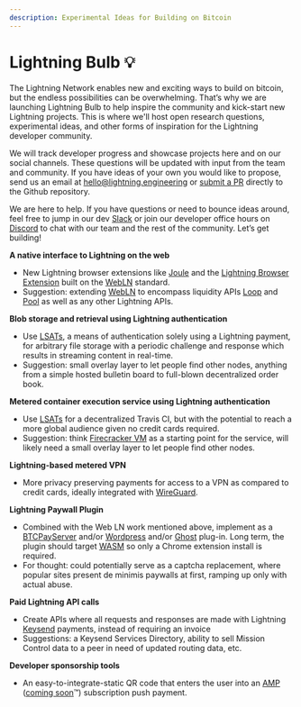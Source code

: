 ```yaml
---
description: Experimental Ideas for Building on Bitcoin
---
```


# Lightning Bulb 💡

The Lightning Network enables new and exciting ways to build on bitcoin, but the endless possibilities can be overwhelming. That’s why we are launching Lightning Bulb to help inspire the community and kick-start new Lightning projects. This is where we'll host open research questions, experimental ideas, and other forms of inspiration for the Lightning developer community.

We will track developer progress and showcase projects here and on our social channels. These questions will be updated with input from the team and community. If you have ideas of your own you would like to propose, send us an email at [hello@lightning.engineering](mailto:hello@lightning.engineering) or [submit a PR](https://github.com/lightninglabs/docs.lightning.engineering/) directly to the Github repository.

We are here to help. If you have questions or need to bounce ideas around, feel free to jump in our dev [Slack](https://join.slack.com/t/lightningcommunity/shared_invite/zt-bpe1a687-1UzHhrG15Fs_DMRI1jhbpg) or join our developer office hours on [Discord](https://discord.gg/bpkWbUCtr7) to chat with our team and the rest of the community. Let’s get building!

**A native interface to Lightning on the web**

* New Lightning browser extensions like [Joule](https://lightningjoule.com/) and the [Lightning Browser Extension](https://github.com/bumi/lightning-browser-extension) built on the [WebLN](https://webln.dev/#/) standard.
* Suggestion: extending [WebLN](https://webln.dev/#/) to encompass liquidity APIs [Loop](https://lightning.engineering/loop) and [Pool](https://lightning.engineering/pool) as well as any other Lightning APIs.

**Blob storage and retrieval using Lightning authentication**

* Use [LSATs](https://lsat.tech), a means of authentication solely using a Lightning payment, for arbitrary file storage with a periodic challenge and response which results in streaming content in real-time.
* Suggestion: small overlay layer to let people find other nodes, anything from a simple hosted bulletin board to full-blown decentralized order book.

**Metered container execution service using Lightning authentication**

* Use [LSATs](https://lsat.tech) for a decentralized Travis CI, but with the potential to reach a more global audience given no credit cards required. 
* Suggestion: think [Firecracker VM](https://firecracker-microvm.github.io/) as a starting point for the service, will likely need a small overlay layer to let people find other nodes.

**Lightning-based metered VPN**

* More privacy preserving payments for access to a VPN as compared to credit cards, ideally integrated with [WireGuard](https://www.wireguard.com/).

**Lightning Paywall Plugin**

* Combined with the Web LN work mentioned above, implement as a [BTCPayServer](https://btcpayserver.org/) and/or [Wordpress](https://wordpress.com/) and/or [Ghost](https://ghost.org/) plug-in. Long term, the plugin should target [WASM](https://webassembly.org/) so only a Chrome extension install is required.
* For thought: could potentially serve as a captcha replacement, where popular sites present de minimis paywalls at first, ramping up only with actual abuse.

**Paid Lightning API calls**

* Create APIs where all requests and responses are made with Lightning [Keysend](https://wiki.ion.radar.tech/tech/research/sphinx-send) payments, instead of requiring an invoice
* Suggestions: a Keysend Services Directory, ability to sell Mission Control data to a peer in need of updated routing data, etc.

**Developer sponsorship tools**

* An easy-to-integrate-static QR code that enters the user into an [AMP](https://lists.linuxfoundation.org/pipermail/lightning-dev/2018-February/000993.html) \([coming soon](https://twitter.com/bitconner/status/1349140620376383488?s=20)™️\) subscription push payment.

